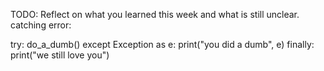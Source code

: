 TODO: Reflect on what you learned this week and what is still unclear.
catching error:

try:
    do_a_dumb()
except Exception as e:
    print("you did a dumb", e)
finally:
    print("we still love you")


